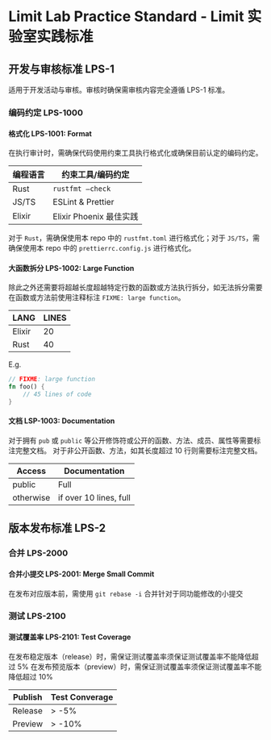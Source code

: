# Limit Lab Practice Standard - Limit 实验室实践标准

## 开发与审核标准 LPS-1

适用于开发活动与审核。审核时确保需审核内容完全遵循 LPS-1 标准。

### 编码约定 LPS-1000

#### 格式化 LPS-1001: Format

在执行审计时，需确保代码使用约束工具执行格式化或确保目前认定的编码约定。

| 编程语言 | 约束工具/编码约定       |
| -------- | ----------------------- |
| Rust     | `rustfmt —check`        |
| JS/TS    | ESLint & Prettier       |
| Elixir   | Elixir Phoenix 最佳实践 | <!-- TODO: specific name? -->

对于 `Rust`，需确保使用本 repo 中的 `rustfmt.toml` 进行格式化；对于 `JS/TS`，需确保使用本 repo 中的 `prettierrc.config.js` 进行格式化。

#### 大函数拆分 LPS-1002: Large Function

除此之外还需要将超越长度超越特定行数的函数或方法执行拆分，如无法拆分需要在函数或方法前使用注释标注 `FIXME: large function`。

| LANG   | LINES |
| ------ | ----- |
| Elixir | 20    |
| Rust   | 40    |

E.g.

```rust
// FIXME: large function
fn foo() {
    // 45 lines of code
}
```

#### 文档 LSP-1003: Documentation

对于拥有 `pub` 或 `public` 等公开修饰符或公开的函数、方法、成员、属性等需要标注完整文档。
对于非公开函数、方法，如其长度超过 10 行则需要标注完整文档。

| Access    | Documentation          |
| --------- | ---------------------- |
| public    | Full                   |
| otherwise | if over 10 lines, full |

## 版本发布标准 LPS-2

### 合并 LPS-2000

#### 合并小提交 LPS-2001: Merge Small Commit

在发布对应版本前，需使用 `git rebase -i` 合并针对于同功能修改的小提交

### 测试 LPS-2100

#### 测试覆盖率 LPS-2101: Test Coverage

在发布稳定版本（release）时，需保证测试覆盖率须保证测试覆盖率不能降低超过 5%
在发布预览版本（preview）时，需保证测试覆盖率须保证测试覆盖率不能降低超过 10%

| Publish | Test Converage |
| ------- | -------------- |
| Release | > -5%          |
| Preview | > -10%         |
